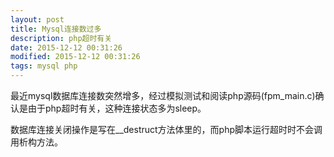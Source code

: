 ```yaml
---
layout: post
title: Mysql连接数过多
description: php超时有关
date: 2015-12-12 00:31:26
modified: 2015-12-12 00:31:26
tags: mysql php
---
```


最近mysql数据库连接数突然增多，经过模拟测试和阅读php源码(fpm_main.c)确认是由于php超时有关，这种连接状态多为sleep。

数据库连接关闭操作是写在__destruct方法体里的，而php脚本运行超时时不会调用析构方法。
